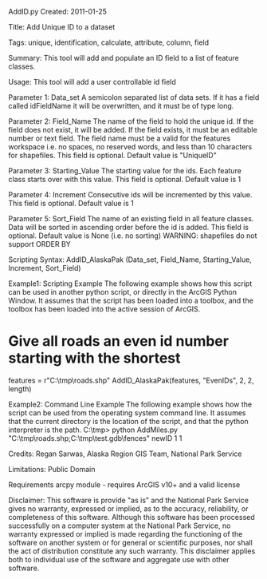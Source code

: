 AddID.py
Created: 2011-01-25

Title:
Add Unique ID to a dataset

Tags:
unique, identification, calculate, attribute, column, field

Summary:
This tool will add and populate an ID field to a list of feature classes.

Usage:
This tool will add a user controllable id field

Parameter 1:
Data_set
A semicolon separated list of data sets. If it has a field called idFieldName
it will be overwritten, and it must be of type long.

Parameter 2:
Field_Name
The name of the field to hold the unique id. If the field does not exist,
it will be added. If the field exists, it must be an editable number or text field.
The field name must be a valid for the features workspace i.e. no spaces,
no reserved words, and less than 10 characters for shapefiles.
This field is optional.  Default value is "UniqueID"

Parameter 3:
Starting_Value
The starting value for the ids.  Each feature class starts over with this value.
This field is optional.  Default value is 1

Parameter 4:
Increment
Consecutive ids will be incremented by this value.
This field is optional.  Default value is 1

Parameter 5:
Sort_Field
The name of an existing field in all feature classes.  Data will be sorted in
ascending order before the id is added.
This field is optional.  Default value is None (i.e. no sorting)
WARNING: shapefiles do not support ORDER BY

Scripting Syntax:
AddID_AlaskaPak (Data_set, Field_Name, Starting_Value, Increment, Sort_Field)

Example1:
Scripting Example
The following example shows how this script can be used in another python script,
or directly in the ArcGIS Python Window.  It assumes that the script has been
loaded into a toolbox, and the toolbox has been loaded into the active session of ArcGIS.
 # Give all roads an even id number starting with the shortest
 features = r"C:\tmp\roads.shp"
 AddID_AlaskaPak(features, "EvenIDs", 2, 2, length)

Example2:
Command Line Example
The following example shows how the script can be used from the operating system
command line.  It assumes that the current directory is the location of the script,
and that the python interpreter is the path.
 C:\tmp> python AddMiles.py "C:\tmp\roads.shp;C:\tmp\test.gdb\fences" newID 1 1

Credits:
Regan Sarwas, Alaska Region GIS Team, National Park Service

Limitations:
Public Domain

Requirements
arcpy module - requires ArcGIS v10+ and a valid license

Disclaimer:
This software is provide "as is" and the National Park Service gives
no warranty, expressed or implied, as to the accuracy, reliability,
or completeness of this software. Although this software has been
processed successfully on a computer system at the National Park
Service, no warranty expressed or implied is made regarding the
functioning of the software on another system or for general or
scientific purposes, nor shall the act of distribution constitute any
such warranty. This disclaimer applies both to individual use of the
software and aggregate use with other software.